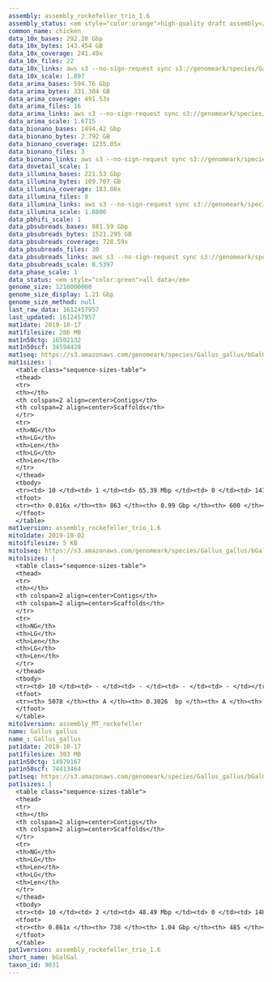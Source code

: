 ```yaml
---
assembly: assembly_rockefeller_trio_1.6
assembly_status: <em style="color:orange">high-quality draft assembly</em>
common_name: chicken
data_10x_bases: 292.20 Gbp
data_10x_bytes: 143.454 GB
data_10x_coverage: 241.49x
data_10x_files: 22
data_10x_links: aws s3 --no-sign-request sync s3://genomeark/species/Gallus_gallus/bGalGal1/genomic_data/10x/ .<br>aws s3 --no-sign-request sync s3://genomeark/species/Gallus_gallus/bGalGal4/genomic_data/10x/ .<br>aws s3 --no-sign-request sync s3://genomeark/species/Gallus_gallus/bGalGal5/genomic_data/10x/ .<br>
data_10x_scale: 1.897
data_arima_bases: 594.76 Gbp
data_arima_bytes: 331.384 GB
data_arima_coverage: 491.53x
data_arima_files: 16
data_arima_links: aws s3 --no-sign-request sync s3://genomeark/species/Gallus_gallus/bGalGal1/genomic_data/arima/ .<br>aws s3 --no-sign-request sync s3://genomeark/species/Gallus_gallus/bGalGal2/genomic_data/arima/ .<br>aws s3 --no-sign-request sync s3://genomeark/species/Gallus_gallus/bGalGal3/genomic_data/arima/ .<br>aws s3 --no-sign-request sync s3://genomeark/species/Gallus_gallus/bGalGal4/genomic_data/arima/ .<br>aws s3 --no-sign-request sync s3://genomeark/species/Gallus_gallus/bGalGal5/genomic_data/arima/ .<br>
data_arima_scale: 1.6715
data_bionano_bases: 1494.42 Gbp
data_bionano_bytes: 2.792 GB
data_bionano_coverage: 1235.05x
data_bionano_files: 3
data_bionano_links: aws s3 --no-sign-request sync s3://genomeark/species/Gallus_gallus/bGalGal1/genomic_data/bionano/ .<br>aws s3 --no-sign-request sync s3://genomeark/species/Gallus_gallus/bGalGal4/genomic_data/bionano/ .<br>aws s3 --no-sign-request sync s3://genomeark/species/Gallus_gallus/bGalGal5/genomic_data/bionano/ .<br>
data_dovetail_scale: 1
data_illumina_bases: 221.53 Gbp
data_illumina_bytes: 109.707 GB
data_illumina_coverage: 183.08x
data_illumina_files: 8
data_illumina_links: aws s3 --no-sign-request sync s3://genomeark/species/Gallus_gallus/bGalGal2/genomic_data/illumina/ .<br>aws s3 --no-sign-request sync s3://genomeark/species/Gallus_gallus/bGalGal3/genomic_data/illumina/ .<br>
data_illumina_scale: 1.8806
data_pbhifi_scale: 1
data_pbsubreads_bases: 881.59 Gbp
data_pbsubreads_bytes: 1521.295 GB
data_pbsubreads_coverage: 728.59x
data_pbsubreads_files: 30
data_pbsubreads_links: aws s3 --no-sign-request sync s3://genomeark/species/Gallus_gallus/bGalGal1/genomic_data/pacbio/ . --exclude "*ccs*bam*"<br>aws s3 --no-sign-request sync s3://genomeark/species/Gallus_gallus/bGalGal5/genomic_data/pacbio/ . --exclude "*ccs*bam*"<br>
data_pbsubreads_scale: 0.5397
data_phase_scale: 1
data_status: <em style="color:green">all data</em>
genome_size: 1210000000
genome_size_display: 1.21 Gbp
genome_size_method: null
last_raw_data: 1612457957
last_updated: 1612457957
mat1date: 2019-10-17
mat1filesize: 286 MB
mat1n50ctg: 16502132
mat1n50scf: 34594428
mat1seq: https://s3.amazonaws.com/genomeark/species/Gallus_gallus/bGalGal1/assembly_rockefeller_trio_1.6/bGalGal1.mat.asm.20191017.fasta.gz
mat1sizes: |
  <table class="sequence-sizes-table">
  <thead>
  <tr>
  <th></th>
  <th colspan=2 align=center>Contigs</th>
  <th colspan=2 align=center>Scaffolds</th>
  </tr>
  <tr>
  <th>NG</th>
  <th>LG</th>
  <th>Len</th>
  <th>LG</th>
  <th>Len</th>
  </tr>
  </thead>
  <tbody>
  <tr><td> 10 </td><td> 1 </td><td> 65.39 Mbp </td><td> 0 </td><td> 147.88 Mbp </td></tr>  <tr><td> 20 </td><td> 4 </td><td> 29.02 Mbp </td><td> 1 </td><td> 110.93 Mbp </td></tr>  <tr><td> 30 </td><td> 9 </td><td> 23.81 Mbp </td><td> 3 </td><td> 90.31 Mbp </td></tr>  <tr><td> 40 </td><td> 14 </td><td> 22.53 Mbp </td><td> 4 </td><td> 74.16 Mbp </td></tr>  <tr style="background-color:#cccccc;"><td> 50 </td><td> 21 </td><td style="background-color:#88ff88;"> 16.50 Mbp </td><td> 6 </td><td style="background-color:#88ff88;"> 34.59 Mbp </td></tr>  <tr><td> 60 </td><td> 31 </td><td> 9.96 Mbp </td><td> 11 </td><td> 20.07 Mbp </td></tr>  <tr><td> 70 </td><td> 48 </td><td> 4.80 Mbp </td><td> 18 </td><td> 13.97 Mbp </td></tr>  <tr><td> 80 </td><td> 402 </td><td> 73.42 Kbp </td><td> 33 </td><td> 5.23 Mbp </td></tr>  <tr><td> 90 </td><td> - </td><td> - </td><td> - </td><td> - </td></tr>  <tr><td> 100 </td><td> - </td><td> - </td><td> - </td><td> - </td></tr>  </tbody>
  <tfoot>
  <tr><th> 0.816x </th><th> 863 </th><th> 0.99 Gbp </th><th> 600 </th><th> 1.05 Gbp </th></tr>
  </tfoot>
  </table>
mat1version: assembly_rockefeller_trio_1.6
mito1date: 2019-10-02
mito1filesize: 5 KB
mito1seq: https://s3.amazonaws.com/genomeark/species/Gallus_gallus/bGalGal1/assembly_MT_rockefeller/bGalGal1.MT.20191002.fasta.gz
mito1sizes: |
  <table class="sequence-sizes-table">
  <thead>
  <tr>
  <th></th>
  <th colspan=2 align=center>Contigs</th>
  <th colspan=2 align=center>Scaffolds</th>
  </tr>
  <tr>
  <th>NG</th>
  <th>LG</th>
  <th>Len</th>
  <th>LG</th>
  <th>Len</th>
  </tr>
  </thead>
  <tbody>
  <tr><td> 10 </td><td> - </td><td> - </td><td> - </td><td> - </td></tr>  <tr><td> 20 </td><td> - </td><td> - </td><td> - </td><td> - </td></tr>  <tr><td> 30 </td><td> - </td><td> - </td><td> - </td><td> - </td></tr>  <tr><td> 40 </td><td> - </td><td> - </td><td> - </td><td> - </td></tr>  <tr style="background-color:#cccccc;"><td> 50 </td><td> - </td><td style="background-color:#ff8888;"> - </td><td> - </td><td style="background-color:#ff8888;"> - </td></tr>  <tr><td> 60 </td><td> - </td><td> - </td><td> - </td><td> - </td></tr>  <tr><td> 70 </td><td> - </td><td> - </td><td> - </td><td> - </td></tr>  <tr><td> 80 </td><td> - </td><td> - </td><td> - </td><td> - </td></tr>  <tr><td> 90 </td><td> - </td><td> - </td><td> - </td><td> - </td></tr>  <tr><td> 100 </td><td> - </td><td> - </td><td> - </td><td> - </td></tr>  </tbody>
  <tfoot>
  <tr><th> 5078 </th><th> A </th><th> 0.3026  bp </th><th> A </th><th> 0.3026  bp </th></tr>
  </tfoot>
  </table>
mito1version: assembly_MT_rockefeller
name: Gallus gallus
name_: Gallus_gallus
pat1date: 2019-10-17
pat1filesize: 303 MB
pat1n50ctg: 14979167
pat1n50scf: 74413464
pat1seq: https://s3.amazonaws.com/genomeark/species/Gallus_gallus/bGalGal1/assembly_rockefeller_trio_1.6/bGalGal1.pat.asm.20191017.fasta.gz
pat1sizes: |
  <table class="sequence-sizes-table">
  <thead>
  <tr>
  <th></th>
  <th colspan=2 align=center>Contigs</th>
  <th colspan=2 align=center>Scaffolds</th>
  </tr>
  <tr>
  <th>NG</th>
  <th>LG</th>
  <th>Len</th>
  <th>LG</th>
  <th>Len</th>
  </tr>
  </thead>
  <tbody>
  <tr><td> 10 </td><td> 2 </td><td> 48.49 Mbp </td><td> 0 </td><td> 148.33 Mbp </td></tr>  <tr><td> 20 </td><td> 5 </td><td> 34.45 Mbp </td><td> 1 </td><td> 110.73 Mbp </td></tr>  <tr><td> 30 </td><td> 9 </td><td> 23.49 Mbp </td><td> 3 </td><td> 90.04 Mbp </td></tr>  <tr><td> 40 </td><td> 15 </td><td> 19.68 Mbp </td><td> 4 </td><td> 85.71 Mbp </td></tr>  <tr style="background-color:#cccccc;"><td> 50 </td><td> 22 </td><td style="background-color:#88ff88;"> 14.98 Mbp </td><td> 5 </td><td style="background-color:#88ff88;"> 74.41 Mbp </td></tr>  <tr><td> 60 </td><td> 31 </td><td> 10.49 Mbp </td><td> 8 </td><td> 35.80 Mbp </td></tr>  <tr><td> 70 </td><td> 45 </td><td> 6.21 Mbp </td><td> 14 </td><td> 17.75 Mbp </td></tr>  <tr><td> 80 </td><td> 83 </td><td> 1.29 Mbp </td><td> 24 </td><td> 6.02 Mbp </td></tr>  <tr><td> 90 </td><td> - </td><td> - </td><td> - </td><td> - </td></tr>  <tr><td> 100 </td><td> - </td><td> - </td><td> - </td><td> - </td></tr>  </tbody>
  <tfoot>
  <tr><th> 0.861x </th><th> 738 </th><th> 1.04 Gbp </th><th> 485 </th><th> 1.06 Gbp </th></tr>
  </tfoot>
  </table>
pat1version: assembly_rockefeller_trio_1.6
short_name: bGalGal
taxon_id: 9031
---
```

